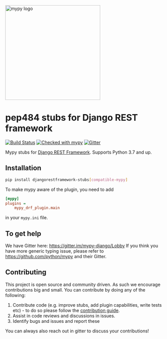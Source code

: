 <img src="http://mypy-lang.org/static/mypy_light.svg" alt="mypy logo" width="300px"/>

# pep484 stubs for Django REST framework

[![Build Status](https://travis-ci.com/typeddjango/djangorestframework-stubs.svg?branch=master)](https://travis-ci.com/typeddjango/djangorestframework-stubs)
[![Checked with mypy](http://www.mypy-lang.org/static/mypy_badge.svg)](http://mypy-lang.org/)
[![Gitter](https://badges.gitter.im/mypy-django/Lobby.svg)](https://gitter.im/mypy-django/Lobby)


Mypy stubs for [Django REST Framework](https://pypi.org/project/djangorestframework/).
Supports Python 3.7 and up.

## Installation

```bash
pip install djangorestframework-stubs[compatible-mypy]
```

To make mypy aware of the plugin, you need to add

```ini
[mypy]
plugins =
    mypy_drf_plugin.main
```

in your `mypy.ini` file.


## To get help

We have Gitter here: <https://gitter.im/mypy-django/Lobby>
If you think you have more generic typing issue, please refer to <https://github.com/python/mypy> and their Gitter.

## Contributing

This project is open source and community driven. As such we encourage contributions big and small. You can contribute by doing any of the following:

1. Contribute code (e.g. improve stubs, add plugin capabilities, write tests etc) - to do so please follow the [contribution guide](./CONTRIBUTING.md).
2. Assist in code reviews and discussions in issues.
3. Identify bugs and issues and report these

You can always also reach out in gitter to discuss your contributions!
